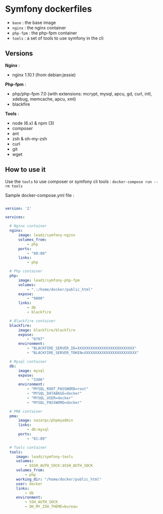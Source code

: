 # Symfony dockerfiles

- `base` : the base image
- `nginx` : the nginx container
- `php-fpm` : the php-fpm container
- `tools` : a set of tools to use symfony in the cli

## Versions

**Nginx** : 

- nginx 1.10.1 (from debian:jessie)

**Php-fpm** : 

- php/php-fpm 7.0 (with extensions: mcrypt, mysql, apcu, gd, curl, intl, xdebug, memcache, apcu, xml)
- blackfire

**Tools** : 

- node (6.x) & npm (3)
- composer
- ant
- zsh & oh-my-zsh
- curl
- git
- wget

## How to use it

Use the `tools` to use composer or symfony cli tools : `docker-compose run --rm tools`

Sample docker-compose.yml file : 

```yml

version: '2'

services:

  # Nginx container
  nginx:
      image: leadz/symfony-nginx
      volumes_from:
          - php
      ports:
          - "80:80"
      links:
          - php

  # Php container
  php:
      image: leadz/symfony-php-fpm
      volumes:
          - ".:/home/docker/public_html"
      expose:
          - "9000"
      links:
          - db
          - blackfire

  # Blackfire container
  blackfire:
      image: blackfire/blackfire
      expose:
          - "8707"
      environment:
          - "BLACKFIRE_SERVER_ID=XXXXXXXXXXXXXXXXXXXXXXXXXX"
          - "BLACKFIRE_SERVER_TOKEN=XXXXXXXXXXXXXXXXXXXXXXXX"

  # Mysql container
  db:
      image: mysql
      expose:
          - "3306"
      environment:
          - "MYSQL_ROOT_PASSWORD=root"
          - "MYSQL_DATABASE=docker"
          - "MYSQL_USER=docker"
          - "MYSQL_PASSWORD=docker"

  # PMA container
  pma:
      image: nazarpc/phpmyadmin
      links:
          - db:mysql
      ports:
          - "81:80"

  # Tools container
  tools:
     image: leadz/symfony-tools
     volumes:
         - $SSH_AUTH_SOCK:$SSH_AUTH_SOCK
     volumes_from:
         - php
     working_dir: "/home/docker/public_html"
     user: docker
     links:
         - db
     environment:
         - SSH_AUTH_SOCK
         - OH_MY_ZSH_THEME=bureau

```